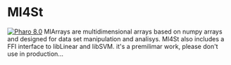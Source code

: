 # Ml4St 
[![Pharo 8.0](https://img.shields.io/badge/Pharo-8.0-informational)](https://pharo.org)
MlArrays are multidimensional arrays based on numpy arrays and designed for data set manipulation and analisys. 
Ml4St also includes a FFI interface to libLinear and libSVM.
it's a premilimar work, please don't use in production...





